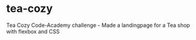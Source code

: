 # tea-cozy
Tea Cozy Code-Academy challenge - Made a landingpage for a Tea shop with flexbox and CSS
